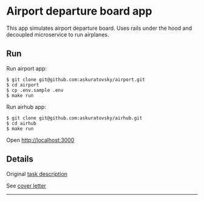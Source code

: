 # Airport departure board app

This app simulates airport departure board. Uses rails under the hood and decoupled microservice to run airplanes.

## Run

Run airport app:
```shell
$ git clone git@github.com:askuratovsky/airport.git
$ cd airport
$ cp .env.sample .env
$ make run
```

Run airhub app:
```shell
$ git clone git@github.com:askuratovsky/airhub.git
$ cd airhub
$ make run
```

Open <http://localhost:3000>

## Details

Original [task description][statementlink]

See [cover letter][cover]

---
[statementlink]: docs/ror_test.pdf
[cover]: docs/cover
